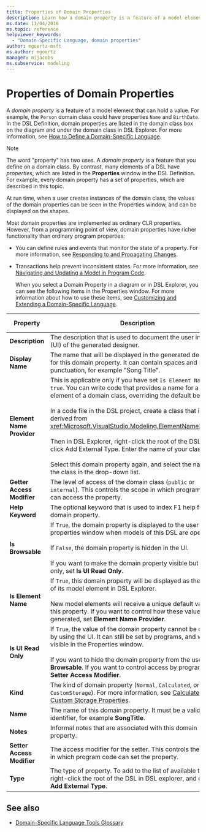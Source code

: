 ```yaml
---
title: Properties of Domain Properties
description: Learn how a domain property is a feature of a model element that can hold a value, and how domain properties are listed in the domain class box on the diagram.
ms.date: 11/04/2016
ms.topic: reference
helpviewer_keywords:
  - "Domain-Specific Language, domain properties"
author: mgoertz-msft
ms.author: mgoertz
manager: mijacobs
ms.subservice: modeling
---
```

# Properties of Domain Properties

A *domain property* is a feature of a model element that can hold a value. For example, the `Person` domain class could have properties `Name` and `BirthDate`. In the DSL Definition, domain properties are listed in the domain class box on the diagram and under the domain class in DSL Explorer. For more information, see [How to Define a Domain-Specific Language](../modeling/how-to-define-a-domain-specific-language.md).

> [!NOTE]
> The word "property" has two uses. A *domain property* is a feature that you define on a domain class. By contrast, many elements of a DSL have *properties*, which are listed in the **Properties** window in the DSL Definition. For example, every domain property has a set of properties, which are described in this topic.

 At run time, when a user creates instances of the domain class, the values of the domain properties can be seen in the Properties window, and can be displayed on the shapes.

 Most domain properties are implemented as ordinary CLR properties. However, from a programming point of view, domain properties have richer functionality than ordinary program properties:

- You can define rules and events that monitor the state of a property. For more information, see [Responding to and Propagating Changes](../modeling/responding-to-and-propagating-changes.md).

- Transactions help prevent inconsistent states. For more information, see [Navigating and Updating a Model in Program Code](../modeling/navigating-and-updating-a-model-in-program-code.md).

  When you select a Domain Property in a diagram or in DSL Explorer, you can see the following items in the Properties window. For more information about how to use these items, see [Customizing and Extending a Domain-Specific Language](../modeling/customizing-and-extending-a-domain-specific-language.md).

|Property|Description|Default Value|
|-|-|-|
|**Description**|The description that is used to document the user interface (UI) of the generated designer.|\<none>|
|**Display Name**|The name that will be displayed in the generated designer for this domain property. It can contain spaces and punctuation, for example "Song Title".|\<none>|
|**Element Name Provider**|This is applicable only if you have set `Is Element Name` to `true`. You can write code that provides a name for a new element of a domain class, overriding the default behavior.<br /><br /> In a code file in the DSL project, create a class that is derived from <xref:Microsoft.VisualStudio.Modeling.ElementNameProvider>.<br /><br /> Then in DSL Explorer, right-click the root of the DSL, and click Add External Type. Enter the name of your class.<br /><br /> Select this domain property again, and select the name of the class in the drop-down list.|\<none>|
|**Getter Access Modifier**|The level of access of the domain class (`public` or `internal`). This controls the scope in which program code can access the property.|`public`|
|**Help Keyword**|The optional keyword that is used to index F1 help for this domain property.|\<none>|
|**Is Browsable**|If `True`, the domain property is displayed to the user in the properties window when models of this DSL are open.<br /><br /> If `False`, the domain property is hidden in the UI.<br /><br /> If you want to make the domain property visible but read-only, set **Is UI Read Only**.|`True`|
|**Is Element Name**|If `True`, this domain property will be displayed as the name of its model element in DSL Explorer.<br /><br /> New model elements will receive a unique default value for this property. If you want to control how these values are generated, set **Element Name Provider**.|`False`|
|**Is UI Read Only**|If `True`, the value of the domain property cannot be changed by using the UI. It can still be set by programs, and will be visible in the Properties window.<br /><br /> If you want to hide the domain property from the user, set **Is Browsable**. If you want to control access by programs, set **Setter Access Modifier**.|`False`|
|**Kind**|The kind of domain property (`Normal`, `Calculated`, or `CustomStorage`). For more information, see [Calculated and Custom Storage Properties](../modeling/calculated-and-custom-storage-properties.md).|`Normal`|
|**Name**|The name of this domain property. It must be a valid identifier, for example **SongTitle**.|\<none>|
|**Notes**|Informal notes that are associated with this domain property.|\<none>|
|**Setter Access Modifier**|The access modifier for the setter. This controls the scope in which program code can set the property.|`public`|
|**Type**|The type of property. To add to the list of available types, right-click the root of the DSL in DSL explorer, and click **Add External Type**.|`String`|

## See also

- [Domain-Specific Language Tools Glossary](/previous-versions/bb126564(v=vs.100))